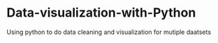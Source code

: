 # Data-visualization-with-Python
Using python to do data cleaning and visualization for mutiple daatsets
